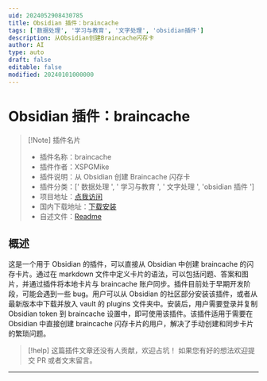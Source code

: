 ```yaml
---
uid: 2024052908430785
title: Obsidian 插件：braincache
tags: ['数据处理', '学习与教育', '文字处理', 'obsidian插件']
description: 从Obsidian创建Braincache闪存卡
author: AI
type: auto
draft: false
editable: false
modified: 20240101000000
---
```


# Obsidian 插件：braincache

> [!Note] 插件名片
> - 插件名称：braincache
> - 插件作者：XSPGMike
> - 插件说明：从 Obsidian 创建 Braincache 闪存卡
> - 插件分类：[' 数据处理 ', ' 学习与教育 ', ' 文字处理 ', 'obsidian 插件 ']
> - 项目地址：[点我访问](https://github.com/XSPGMike/braincache_obsidian)
> - 国内下载地址：[下载安装](https://pkmer.cn/products/plugin/pluginMarket/?braincache)
> - 自述文件：[Readme](https://ghproxy.net/https://raw.githubusercontent.com/XSPGMike/braincache_obsidian/master/README.md)

## 概述

这是一个用于 Obsidian 的插件，可以直接从 Obsidian 中创建 braincache 的闪存卡片。通过在 markdown 文件中定义卡片的语法，可以包括问题、答案和图片，并通过插件将本地卡片与 braincache 账户同步。插件目前处于早期开发阶段，可能会遇到一些 bug。用户可以从 Obsidian 的社区部分安装该插件，或者从最新版本中下载并放入 vault 的 plugins 文件夹中。安装后，用户需要登录并复制 Obsidian token 到 braincache 设置中，即可使用该插件。该插件适用于需要在 Obsidian 中直接创建 braincache 闪存卡片的用户，解决了手动创建和同步卡片的繁琐问题。

> [!help]
> 这篇插件文章还没有人贡献，欢迎占坑！
> 如果您有好的想法欢迎提交 PR 或者文末留言。

---



